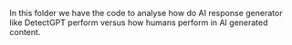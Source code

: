 In this folder we have the code to analyse how do AI response generator like DetectGPT perform versus how humans perform in AI generated content. 